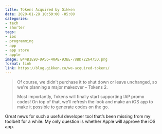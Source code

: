 ```yaml
---
title: Tokens Acquired by Gikken
date: 2020-01-28 10:59:00 -05:00
categories:
- tech
- shorter
tags:
- ios
- programming
- app
- app store
- apple
image: B44B1E9D-DA56-40AE-93BE-78BD7226475D.png
format: link
link: https://blog.gikken.co/we-acquired-tokens/
---
```


> Of course, we didn't purchase it to shut down or leave unchanged, so we're planning a major makeover – Tokens 2.
> 
> Most importantly, Tokens will finally start supporting IAP promo codes! On top of that, we'll refresh the look and make an iOS app to make it possible to generate codes on the go.

Great news for such a useful developer tool that’s been missing from my toolbelt for a while. My only question is whether Apple will approve the iOS app.